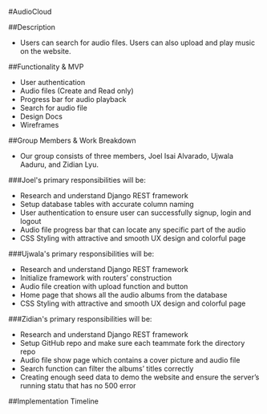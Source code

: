 #AudioCloud

##Description
- Users can search for audio files. Users can also upload and play music on the website.

##Functionality & MVP
- User authentication
- Audio files (Create and Read only)
- Progress bar for audio playback
- Search for audio file
- Design Docs
- Wireframes

##Group Members & Work Breakdown
- Our group consists of three members, Joel Isai Alvarado, Ujwala Aaduru, and Zidian Lyu.

###Joel's primary responsibilities will be:
- Research and understand Django REST framework
- Setup database tables with accurate column naming
- User authentication to ensure user can successfully signup, login and logout
- Audio file progress bar that can locate any specific part of the audio
- CSS Styling with attractive and smooth UX design and colorful page

###Ujwala's primary responsibilities will be:
- Research and understand Django REST framework
- Initialize framework with routers’ construction
- Audio file creation with upload function and button
- Home page that shows all the audio albums from the database
- CSS Styling with attractive and smooth UX design and colorful page

###Zidian's primary responsibilities will be:
- Research and understand Django REST framework
- Setup GitHub repo and make sure each teammate fork the directory repo
- Audio file show page which contains a cover picture and audio file
- Search function can filter the albums’ titles correctly
- Creating enough seed data to demo the website and ensure the server’s running statu that has no 500 error

##Implementation Timeline
